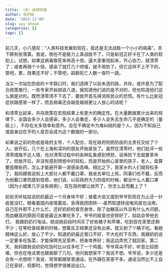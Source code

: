 ```yaml
---
title: （未）选择的路
author: 张列弛
date: '2022-12-09'
slug: way ahead
categories: []
tags: []
---
```

前几天，小八感叹：“人类科技发展到现在，竟还是无法战胜一个小小的病毒”。言下颇有些落寞。我说，倒也不是能力上真战胜不了，只是新冠正好卡在了人类的软肋上。试想，如果这病毒致死率再高十倍，逼大家重视起来，齐心协力，就清零了；或者再弱个十倍，感染了就打几个喷嚏，就不用防了。但它这样不上不下的，管吧，累，效果还不好；不管吧，超额死亡人数一查吓一跳。    

当又一次站在防疫的十字路口时，我们选择了以前未选的路，共存。或许是为了配合政策推行，一些专家开始胡说八道。我知道他们说的是不对的，但也知道他们这么做是对的。既然清零清不下去了，要放开首先得消除民众的恐慌。有什么比新冠症状跟感冒一样了，而且病毒还会越变越弱更让人放心的话呢？    

和清零比起来，共存政策在宏观结果上有更大的确定性。在大量数据累计出来的规律下，全国会多少人会感染，多少人会重症，多少人会失去生命几乎是确定的（量级上），不存在太多侥幸和意外。会在不确定中为难纠结的是个人，因为不知自己或是身边在乎的人是否会成为这个数据的一部分。   

如果说之前的防疫是政府主导，个人配合，现在政府则把防疫的主责任交给了个人。放开后，几个在上海和深圳的朋友开始紧张了。虽然在清零时，他们批评一些清零措施不近人情，也对清零过程中的各种乱象感到愤怒，说再防下去就要革命了。但放开后，并没有感到预想中的轻松，而是开始担心家里的孩子，老人，盘算要囤哪些药，怎么才能避开第一波感染高峰。相比之下，我家乡的人们就轻松多了。我妈跟我说街上大部分人都不戴口罩，我爸去单位上班，同事们也不戴，反而为他戴口罩而感到惊奇。他们说，以前政府大力防疫的时候，都没什么人戴口罩（因为小城里几乎没有病例），现在政府都让放开了，你怎么反而戴上了？   


前些天听姑姑说奶奶最近一个月身体不好；接着大伯又提到爷爷到现在为止还一针疫苗没打。眼看着国内疫情蔓延，急得我团团转---虽然知道转成电风扇也没用，自己在外帮不上什么忙。还好奶奶检查完身体，除了血糖高以外没有什么大问题，而血糖高的原因可能是最近水果吃多了。爷爷的疫苗也安排好了，姑姑会带他去打。 我跟奶奶打电话，她说她前段时间买了好些橘子和苹果，吃到现在家里还剩不少；在等检查结果的时候，想着反正结果还没有出来，就又剥了个橘子吃。看她精神这么好，放心了不少。知道奶奶最近胃口不好，不大吃的下东西，我跟奶奶说一定要多吃饭菜，才能保障充足营养，把身体养好；我这边弄完了就回家。第二天，我妈跟我说奶奶吃饭时比以往多吃了一个鸡蛋。爷爷耳朵不好，听音比较困难，但也在电话里也跟我聊了几句。他问我想家不？我说不想。爷爷说，多少还是会有一点想吧？我说，常常都跟家里通话，在外跟在家差不多。通话当然比不上自己在家好，但那时，觉得想字很难说出口。    

